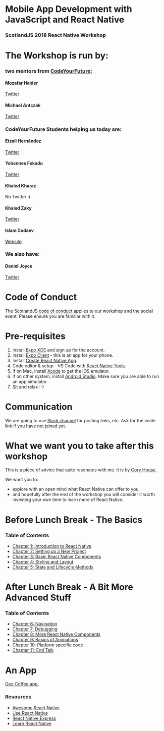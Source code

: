 # Mobile App Development with JavaScript and React Native

### ScotlandJS 2018 React Native Workshop

# The Workshop is run by:

### two mentors from [CodeYourFuture:](https://twitter.com/CodeYourFuture_) 

#### Mozafar Haider
[Twitter](https://twitter.com/kabaros) 


#### Michael Antczak
[Twitter](https://twitter.com/AntczakMichael)

### CodeYourFuture Students helping us today are:

#### Etzali Hernández
[Twitter](https://twitter.com/TopiMorita) 

#### Yohannes Fekadu
[Twitter](https://twitter.com/fekadu_yohannes) 

#### Khaled Kharaz
No Twitter :(

#### Khaled Zaky
[Twitter](https://twitter.com/khaledkzy) 

#### Islam Dudaev
[Website](https://islamdudaev.ru) 

### We also have:

#### Daniel Joyce
[Twitter](https://twitter.com/DanielToDev) 

# Code of Conduct
The ScotlandJS [code of conduct](http://scotlandjs.com/codeofconduct/) applies to our workshop and the social event.
Please ensure you are familiar with it.


# Pre-requisites

1.  Install [Expo XDE](https://expo.io/tools#xde) and sign up for the account.
2.  Install [Expo Client](https://expo.io/tools#client) - this is an app for your phone.
3.  Install [Create React Native App](https://github.com/react-community/create-react-native-app#installation).
4.  Code editor & setup - VS Code with [React Native Tools](https://marketplace.visualstudio.com/items?itemName=vsmobile.vscode-react-native).
5.  If on Mac, install [Xcode](https://developer.apple.com/xcode/) to get the iOS emulator.
6.  If on other system, install [Android Studio](https://developer.android.com/studio/). Make sure you are able to run an app simulator.
7.  Sit and relax :-)

# Communication

We are going to use [Slack channel](https://scotjs-workshop.slack.com/) for posting links, etc. Ask for the invite link if you have not joined yet.

# What we want you to take after this workshop

This is a piece of advice that quite resonates with me. It is by [Cory House.](https://twitter.com/housecor/status/1019199012908552192)

We want you to:

- explore with an open mind what React Native can offer to you,
- and hopefully after the end of the workshop you will consider it worth investing your own time to learn more of React Native.

# Before Lunch Break - The Basics

### Table of Contents

- [Chapter 1: Introduction to React Native](chapters/1-Introduction.md)
- [Chapter 2: Setting up a New Project](chapters/2-Setup.md)
- [Chapter 3: Basic React Native Components](chapters/3-Basics.md)
- [Chapter 4: Styling and Layout](chapters/4-Layout.md)
- [Chapter 5: State and Lifecycle Methods](chapters/5-State.md)

# After Lunch Break - A Bit More Advanced Stuff

### Table of Contents

- [Chapter 6: Navigation](chapters/6-Navigation.md)
- [Chapter 7: Debugging](chapters/7-Debugging.md)
- [Chapter 8: More React Native Components](chapters/8-MoreComponents.md)
- [Chapter 9: Basics of Animations](chapters/9-Animations.md)
- [Chapter 10: Platform specific code](chapters/10-Platform.md)
- [Chapter 11: End Talk](chapters/11-EndTalk.md)

# An App
[Geo Coffee app.](https://github.com/DanielAJoyce/geo-coffee)

### Resources

- [Awesome React Native](https://github.com/jondot/awesome-react-native)
- [Use React Native](http://www.reactnative.com/)
- [React Native Express](http://www.reactnativeexpress.com/)
- [Learn React Native](https://www.fullstackreact.com/react-native/)
